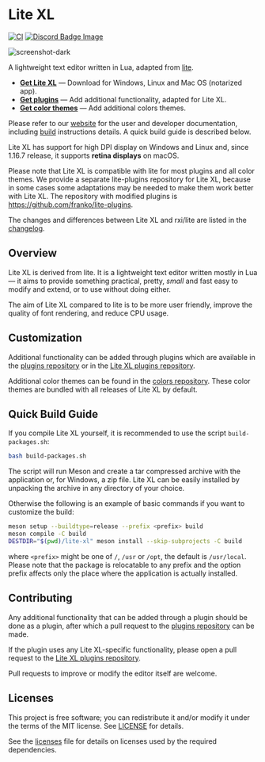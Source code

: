 # Lite XL

[![CI]](https://github.com/lite-xl/lite-xl/actions/workflows/build.yml)
[![Discord Badge Image]](https://discord.gg/RWzqC3nx7K)

![screenshot-dark]

A lightweight text editor written in Lua, adapted from [lite].

* **[Get Lite XL]** — Download for Windows, Linux and Mac OS (notarized app).
* **[Get plugins]** — Add additional functionality, adapted for Lite XL.
* **[Get color themes]** — Add additional colors themes.

Please refer to our [website] for the user and developer documentation,
including [build] instructions details. A quick build guide is described below.

Lite XL has support for high DPI display on Windows and Linux and,
since 1.16.7 release, it supports **retina displays** on macOS.

Please note that Lite XL is compatible with lite for most plugins and all color themes.
We provide a separate lite-plugins repository for Lite XL, because in some cases
some adaptations may be needed to make them work better with Lite XL.
The repository with modified plugins is https://github.com/franko/lite-plugins.

The changes and differences between Lite XL and rxi/lite are listed in the
[changelog].

## Overview

Lite XL is derived from lite.
It is a lightweight text editor written mostly in Lua — it aims to provide
something practical, pretty, *small* and fast easy to modify and extend,
or to use without doing either.

The aim of Lite XL compared to lite is to be more user friendly,
improve the quality of font rendering, and reduce CPU usage.

## Customization

Additional functionality can be added through plugins which are available in
the [plugins repository] or in the [Lite XL plugins repository].

Additional color themes can be found in the [colors repository].
These color themes are bundled with all releases of Lite XL by default.

## Quick Build Guide

If you compile Lite XL yourself, it is recommended to use the script
`build-packages.sh`:

```sh
bash build-packages.sh
```

The script will run Meson and create a tar compressed archive with the application or,
for Windows, a zip file. Lite XL can be easily installed
by unpacking the archive in any directory of your choice.

Otherwise the following is an example of basic commands if you want to customize
the build:

```sh
meson setup --buildtype=release --prefix <prefix> build
meson compile -C build
DESTDIR="$(pwd)/lite-xl" meson install --skip-subprojects -C build
```

where `<prefix>` might be one of `/`, `/usr` or `/opt`, the default is `/usr/local`.
Please note that the package is relocatable to any prefix and the option prefix
affects only the place where the application is actually installed.

## Contributing

Any additional functionality that can be added through a plugin should be done
as a plugin, after which a pull request to the [plugins repository] can be made.

If the plugin uses any Lite XL-specific functionality,
please open a pull request to the [Lite XL plugins repository].

Pull requests to improve or modify the editor itself are welcome.

## Licenses

This project is free software; you can redistribute it and/or modify it under
the terms of the MIT license. See [LICENSE] for details.

See the [licenses] file for details on licenses used by the required dependencies.


[CI]:                         https://github.com/lite-xl/lite-xl/actions/workflows/build.yml/badge.svg
[Discord Badge Image]:        https://img.shields.io/discord/847122429742809208?label=discord&logo=discord
[screenshot-dark]:            https://user-images.githubusercontent.com/433545/111063905-66943980-84b1-11eb-9040-3876f1133b20.png
[lite]:                       https://github.com/rxi/lite
[website]:                    https://lite-xl.github.io
[build]:                      https://lite-xl.github.io/en/build
[Get Lite XL]:                https://github.com/franko/lite-xl/releases/latest
[Get plugins]:                https://github.com/franko/lite-plugins
[Get color themes]:           https://github.com/rxi/lite-colors
[changelog]:                  https://github.com/franko/lite-xl/blob/master/changelog.md
[Lite XL plugins repository]: https://github.com/franko/lite-plugins
[plugins repository]:         https://github.com/rxi/lite-plugins
[colors repository]:          https://github.com/rxi/lite-colors
[LICENSE]:                    LICENSE
[licenses]:                   licenses/licenses.md
